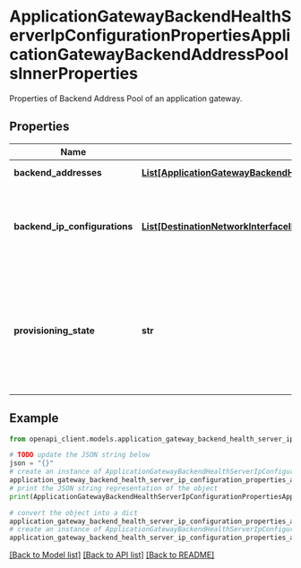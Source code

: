 # ApplicationGatewayBackendHealthServerIpConfigurationPropertiesApplicationGatewayBackendAddressPoolsInnerProperties

Properties of Backend Address Pool of an application gateway.

## Properties

Name | Type | Description | Notes
------------ | ------------- | ------------- | -------------
**backend_addresses** | [**List[ApplicationGatewayBackendHealthServerIpConfigurationPropertiesApplicationGatewayBackendAddressPoolsInnerPropertiesBackendAddressesInner]**](ApplicationGatewayBackendHealthServerIpConfigurationPropertiesApplicationGatewayBackendAddressPoolsInnerPropertiesBackendAddressesInner.md) | Backend addresses. | [optional] 
**backend_ip_configurations** | [**List[DestinationNetworkInterfaceIPConfiguration]**](DestinationNetworkInterfaceIPConfiguration.md) | Collection of references to IPs defined in network interfaces. | [optional] 
**provisioning_state** | **str** | Provisioning state of the backend address pool resource. Possible values are: &#39;Updating&#39;, &#39;Deleting&#39;, and &#39;Failed&#39;. | [optional] 

## Example

```python
from openapi_client.models.application_gateway_backend_health_server_ip_configuration_properties_application_gateway_backend_address_pools_inner_properties import ApplicationGatewayBackendHealthServerIpConfigurationPropertiesApplicationGatewayBackendAddressPoolsInnerProperties

# TODO update the JSON string below
json = "{}"
# create an instance of ApplicationGatewayBackendHealthServerIpConfigurationPropertiesApplicationGatewayBackendAddressPoolsInnerProperties from a JSON string
application_gateway_backend_health_server_ip_configuration_properties_application_gateway_backend_address_pools_inner_properties_instance = ApplicationGatewayBackendHealthServerIpConfigurationPropertiesApplicationGatewayBackendAddressPoolsInnerProperties.from_json(json)
# print the JSON string representation of the object
print(ApplicationGatewayBackendHealthServerIpConfigurationPropertiesApplicationGatewayBackendAddressPoolsInnerProperties.to_json())

# convert the object into a dict
application_gateway_backend_health_server_ip_configuration_properties_application_gateway_backend_address_pools_inner_properties_dict = application_gateway_backend_health_server_ip_configuration_properties_application_gateway_backend_address_pools_inner_properties_instance.to_dict()
# create an instance of ApplicationGatewayBackendHealthServerIpConfigurationPropertiesApplicationGatewayBackendAddressPoolsInnerProperties from a dict
application_gateway_backend_health_server_ip_configuration_properties_application_gateway_backend_address_pools_inner_properties_from_dict = ApplicationGatewayBackendHealthServerIpConfigurationPropertiesApplicationGatewayBackendAddressPoolsInnerProperties.from_dict(application_gateway_backend_health_server_ip_configuration_properties_application_gateway_backend_address_pools_inner_properties_dict)
```
[[Back to Model list]](../README.md#documentation-for-models) [[Back to API list]](../README.md#documentation-for-api-endpoints) [[Back to README]](../README.md)


